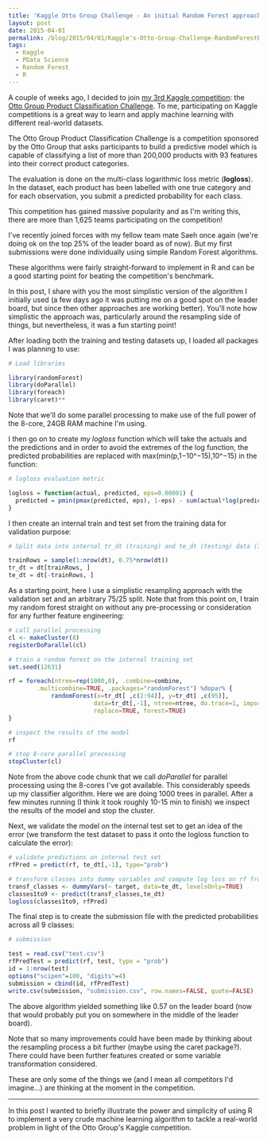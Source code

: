 ```yaml
---
title: 'Kaggle Otto Group Challenge - An initial Random Forest approach'
layout: post
date: 2015-04-01
permalink: /blog/2015/04/01/Kaggle's-Otto-Group-Challenge-RandomForestExample
tags:
  - Kaggle
  - PData Science
  - Random Forest
  - R
---
```


A couple of weeks ago, I decided to join [my 3rd Kaggle competition](https://www.kaggle.com/users/21458/feliperego): the [Otto Group Product Classification Challenge](https://www.kaggle.com/c/otto-group-product-classification-challenge). To me, participating on Kaggle competitions is a great way to learn and apply machine learning with different real-world datasets.

The Otto Group Product Classification Challenge is a competition sponsored by the Otto Group that asks participants to build a predictive model which is capable of classifying a list of more than 200,000 products with 93 features into their correct product categories.

The evaluation is done on the multi-class logarithmic loss metric (**logloss**). In the dataset, each product has been labelled with one true category and for each observation, you submit a predicted probability for each class.

This competition has gained massive popularity and as I'm writing this, there are more than 1,625 teams participating on the competition!

I've recently joined forces with my fellow team mate Saeh once again (we're doing ok on the top 25% of the leader board as of now). But my first submissions were done individually using simple Random Forest algorithms.

These algorithms were fairly straight-forward to implement in R and can be a good starting point for beating the competition's benchmark.

In this post, I share with you the most simplistic version of the algorithm I initially used (a few days ago it was putting me on a good spot on the leader board, but since then other approaches are working better). You'll note how simplistic the approach was, particularly around the resampling side of things, but nevertheless, it was a fun starting point!

After loading both the training and testing datasets up, I loaded all packages I was planning to use:


```r
# Load libraries

library(randomForest)
library(doParallel)
library(foreach)
library(caret)**
```

Note that we'll do some parallel processing to make use of the full power of the 8-core, 24GB RAM machine I'm using.

I then go on to create my *logloss*  function which will take the actuals and the predictions and in order to avoid the extremes of the log function, the predicted probabilities are replaced with max(min(p,1−10^−15),10^−15) in the function:


```r
# logloss evaluation metric

logloss = function(actual, predicted, eps=0.00001) {
  predicted = pmin(pmax(predicted, eps), 1-eps) - sum(actual*log(predicted))/nrow(actual)
}
```

I then create an internal train and test set from the training data for validation purpose:


```r
# Split data into internal tr_dt (training) and te_dt (testing) data (75/25)

trainRows = sample(1:nrow(dt), 0.75*nrow(dt))
tr_dt = dt[trainRows, ]
te_dt = dt[-trainRows, ]
```

As a starting point, here I use a simplistic resampling approach with the validation set and an arbitrary 75/25 split. Note that from this point on, I train my random forest straight on without any pre-processing or consideration for any further feature engineering:


```r
# call parallel processing
cl <- makeCluster(8)
registerDoParallel(cl)

# train a random forest on the internal training set
set.seed(12631)

rf = foreach(ntree=rep(1000,8), .combine=combine,
    	.multicombine=TRUE, .packages="randomForest") %dopar% {
			randomForest(x=tr_dt[ ,c(2:94)], y=tr_dt[ ,c(95)],
						data=tr_dt[,-1], ntree=ntree, do.trace=1, importance=TRUE,
						replace=TRUE, forest=TRUE)
}

# inspect the results of the model
rf

# stop 8-core parallel processing
stopCluster(cl)
```

Note from the above code chunk that we call *doParallel* for parallel processing using the 8-cores I've got available. This considerably speeds up my classifier algorithm. Here we are doing 1000 trees in parallel. After a few minutes running (I think it took roughly 10-15 min to finish) we inspect the results of the model and stop the cluster.

Next, we validate the model on the internal test set to get an idea of the error (we transform the test dataset to pass it onto the logloss function to calculate the error):


```r
# validate predictions on internal test set
rfPred = predict(rf, te_dt[,-1], type="prob")

# transform classes into dummy variables and compute log loss on rf from the internal test dataset
transf_classes <- dummyVars(~ target, data=te_dt, levelsOnly=TRUE)
classes1to9 <- predict(transf_classes,te_dt)
logloss(classes1to9, rfPred)
```

The final step is to create the submission file with the predicted probabilities across all 9 classes:


```r
# submission

test = read.csv("test.csv")
rfPredTest = predict(rf, test, type = "prob")
id = 1:nrow(test)
options("scipen"=100, "digits"=4)
submission = cbind(id, rfPredTest)
write.csv(submission, "submission.csv", row.names=FALSE, quote=FALSE)
```

The above algorithm yielded something like 0.57 on the leader board (now that would probably put you on somewhere in the middle of the leader board).

Note that so many improvements could have been made by thinking about the resampling process a bit further (maybe using the caret package?). There could have been further features created or some variable transformation considered.

These are only some of the things we (and I mean all competitors I'd imagine...) are thinking at the moment in the competition.

***

In this post I wanted to briefly illustrate the power and simplicity of using R to implement a very crude machine learning algorithm to tackle a real-world problem in light of the Otto Group's Kaggle competition.
